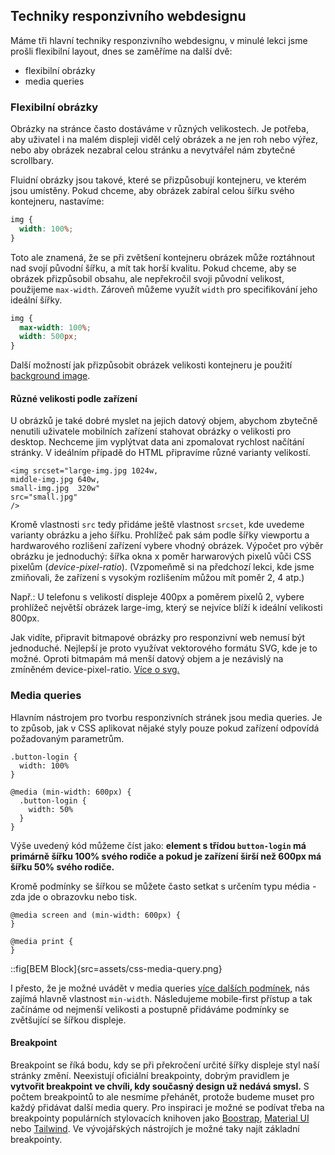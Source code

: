 ## Techniky responzivního webdesignu

Máme tři hlavní techniky responzivního webdesignu, v minulé lekci jsme prošli flexibilní layout, dnes se zaměříme na další dvě:

- flexibilní obrázky
- media queries

### Flexibilní obrázky

Obrázky na stránce často dostáváme v různých velikostech. Je potřeba, aby uživatel i na malém displeji viděl celý obrázek a ne jen roh nebo výřez, nebo aby obrázek nezabral celou stránku a nevytvářel nám zbytečné scrollbary.

Fluidní obrázky jsou takové, které se přizpůsobují kontejneru, ve kterém jsou umístěny. Pokud chceme, aby obrázek zabíral celou šířku svého kontejneru, nastavíme:

```css
img {
  width: 100%;
}
```

Toto ale znamená, že se při zvětšení kontejneru obrázek může roztáhnout nad svojí původní šířku, a mít tak horší kvalitu. Pokud chceme, aby se obrázek přizpůsobil obsahu, ale nepřekročil svoji původní velikost, použijeme `max-width`. Zároveň můžeme využít `width` pro specifikování jeho ideální šířky.

```css
img {
  max-width: 100%;
  width: 500px;
}
```

Další možností jak přizpůsobit obrázek velikosti kontejneru je použití [background image](https://www.freecodecamp.org/news/css-background-image-with-html-example-code/).

#### Různé velikosti podle zařízení

U obrázků je také dobré myslet na jejich datový objem, abychom zbytečně nenutili uživatele mobilních zařízení stahovat obrázky o velikosti pro desktop. Nechceme jim vyplýtvat data ani zpomalovat rychlost načítání stránky. V ideálním případě do HTML připravíme různé varianty velikostí.

```
<img srcset="large-img.jpg 1024w,
middle-img.jpg 640w,
small-img.jpg  320w"
src="small.jpg"
/>
```

Kromě vlastnosti `src` tedy přidáme ještě vlastnost `srcset`, kde uvedeme varianty obrázku a jeho šířku. Prohlížeč pak sám podle šířky viewportu a hardwarového rozlišení zařízení vybere vhodný obrázek. Výpočet pro výběr obrázku je jednoduchý: šířka okna x poměr harwarových pixelů vůči CSS pixelům (_device-pixel-ratio_). (Vzpomeňmě si na předchozí lekci, kde jsme zmiňovali, že zařízení s vysokým rozlišením můžou mít poměr 2, 4 atp.)

Např.: U telefonu s velikostí displeje 400px a poměrem pixelů 2, vybere prohlížeč největší obrázek large-img, který se nejvíce blíží k ideální velikosti 800px.

Jak vidíte, připravit bitmapové obrázky pro responzivní web nemusí být jednoduché. Nejlepší je proto využívat vektorového formátu SVG, kde je to možné. Oproti bitmapám má menší datový objem a je nezávislý na zmíněném device-pixel-ratio. [Více o svg.](https://www.vzhurudolu.cz/prirucka/svg)

### Media queries

Hlavním nástrojem pro tvorbu responzivních stránek jsou media queries. Je to způsob, jak v CSS aplikovat nějaké styly pouze pokud zařízení odpovídá požadovaným parametrům.

```
.button-login {
  width: 100%
}

@media (min-width: 600px) {
  .button-login {
    width: 50%
  }
}
```

Výše uvedený kód můžeme číst jako:
**element s třídou `button-login` má primárně šířku 100% svého rodiče a pokud je zařízení širší než 600px má šířku 50% svého rodiče.**

Kromě podmínky se šířkou se můžete často setkat s určením typu média - zda jde o obrazovku nebo tisk.

```
@media screen and (min-width: 600px) {
}

@media print {
}

```

::fig[BEM Block]{src=assets/css-media-query.png}

I přesto, že je možné uvádět v media queries [více dalších podmínek](https://developer.mozilla.org/en-US/docs/Web/CSS/Media_Queries/Using_media_queries), nás zajímá hlavně vlastnost `min-width`. Následujeme mobile-first přístup a tak začínáme od nejmenší velikosti a postupně přidáváme podmínky se zvětšující se šířkou displeje.

#### Breakpoint

Breakpoint se říká bodu, kdy se při překročení určité šířky displeje styl naší stránky změní. Neexistují oficiální breakpointy, dobrým pravidlem je **vytvořit breakpoint ve chvíli, kdy současný design už nedává smysl.** S počtem breakpointů to ale nesmíme přehánět, protože budeme muset pro každý přidávat další media query. Pro inspiraci je možné se podívat třeba na breakpointy populárních stylovacích knihoven jako [Boostrap](https://getbootstrap.com/docs/5.0/layout/breakpoints/), [Material UI](https://mui.com/customization/breakpoints/) nebo [Tailwind](https://tailwindcss.com/docs/screens). Ve vývojářských nástrojích je možné taky najít základní breakpointy.
